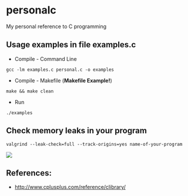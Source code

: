 # personalc
My personal reference to C programming  


## Usage examples in file examples.c  
* Compile - Command Line 
```
gcc -lm examples.c personal.c -o examples
```  
* Compile - Makefile (**Makefile Example!**)
```
make && make clean
```
* Run
```
./examples
```

## Check memory leaks in your program  
```
valgrind --leak-check=full --track-origins=yes name-of-your-program
```

![](https://github.com/augustomatheuss/personalc/blob/master/img/screenshot-examples-1.png)

## References:  
* http://www.cplusplus.com/reference/clibrary/  

